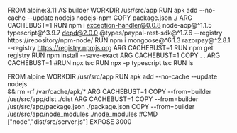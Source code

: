 FROM alpine:3.11 AS builder
WORKDIR /usr/src/app
RUN apk add --no-cache --update nodejs nodejs-npm 
COPY package.json  ./
ARG CACHEBUST=1
RUN npm i exception-handler@0.0.8 node-aop@^1.1.5 typescript@^3.9.7 depd@2.0.0  @types/paypal-rest-sdk@^1.7.6 --registry https://repository/npm-node/
RUN npm i  mongoose@^6.1.3  razorpay@^2.8.1 --registry https://registry.npmjs.org
ARG CACHEBUST=1
RUN npm get registry
RUN npm install --save-exact
ARG CACHEBUST=1
COPY . .
ARG CACHEBUST=1
#RUN  npx tsc
RUN npx -p typescript tsc
RUN ls


FROM alpine
WORKDIR /usr/src/app
RUN apk add --no-cache --update nodejs \
    && rm -rf /var/cache/apk/*
ARG CACHEBUST=1
COPY --from=builder /usr/src/app/dist ./dist
ARG CACHEBUST=1
COPY --from=builder /usr/src/app/package.json ./package.json
COPY --from=builder /usr/src/app/node_modules ./node_modules
#CMD  ["node","dist/src/server.js"]
EXPOSE 3000
